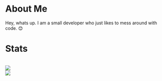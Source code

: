 # About Me
<p> Hey, whats up. I am a small developer who just likes to mess around with code. 😊</p>

# Stats 
<a href="https://coderstats.net/github/#hackingthesystems">
  </br>
  <img align="center" src="https://github-readme-stats.vercel.app/api/top-langs/?username=hackingthesystems&theme=dracula" />
  </br>
  <img align="center" src="https://github-readme-stats.vercel.app/api?username=hackingthesystems&show_icons=true&theme=dracula" />
  </br>
</a>
